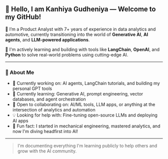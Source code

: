 ## 👋 Hello, I am Kanhiya Gudheniya — Welcome to my GitHub!

🎯 I’m a Product Analyst with 7+ years of experience in data analytics and automotive, currently transitioning into the world of **Generative AI**, **AI agents**, and **LLM-powered applications**.

🧠 I'm actively learning and building with tools like **LangChain**, **OpenAI**, and **Python** to solve real-world problems using cutting-edge AI.

---

### 🚀 About Me

- 🔭 Currently working on: AI agents, LangChain tutorials, and building my personal GPT tools
- 🌱 Currently learning: Generative AI, prompt engineering, vector databases, and agent orchestration
- 🤝 Open to collaborating on: AI/ML tools, LLM apps, or anything at the intersection of analytics and automation
- 💡 Looking for help with: Fine-tuning open-source LLMs and deploying AI apps
- 🧾 Fun fact: I started in mechanical engineering, mastered analytics, and now I'm diving headfirst into AI!

---

> I'm documenting everything I'm learning publicly to help others and grow with the AI community.

